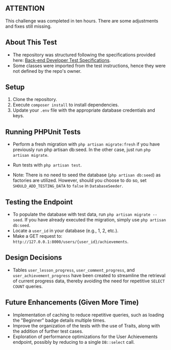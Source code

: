 ## ATTENTION
This challenge was completed in ten hours. There are some adjustments and fixes still missing.

## About This Test
- The repository was structured following the specifications provided here: [Back-end Developer Test Specifications](https://ipsmedia.notion.site/ipsmedia/Back-end-Developer-Test-26cb7ae808204668a6ca3c408eaa6d4f).
- Some classes were imported from the test instructions, hence they were not defined by the repo's owner.
  
## Setup
1. Clone the repository.
2. Execute `composer install` to install dependencies.
3. Update your `.env` file with the appropriate database credentials and keys.

## Running PHPUnit Tests
- Perform a fresh migration with `php artisan migrate:fresh` if you have previously run php artisan db:seed. In the other case, just run `php artisan migrate`.
- Run tests with `php artisan test`.

- Note: There is no need to seed the database (`php artisan db:seed`) as factories are utilized. However, should you choose to do so, set `SHOULD_ADD_TESTING_DATA` to `false` in `DatabaseSeeder`.

## Testing the Endpoint
- To populate the database with test data, run `php artisan migrate --seed`. If you have already executed the migration, simply use `php artisan db:seed`.
- Locate a `user_id` in your database (e.g., 1, 2, etc.).
- Make a GET request to: `http://127.0.0.1:8000/users/{user_id}/achievements`.

## Design Decisions
- Tables `user_lesson_progress`, `user_comment_progress`, and `user_achievement_progress` have been created to streamline the retrieval of current progress data, thereby avoiding the need for repetitive `SELECT COUNT` queries.

## Future Enhancements (Given More Time)
- Implementation of caching to reduce repetitive queries, such as loading the "Beginner" badge details multiple times.
- Improve the organization of the tests with the use of Traits, along with the addition of further test cases.
- Exploration of performance optimizations for the User Achievements endpoint, possibly by reducing to a single `DB::select` call.

